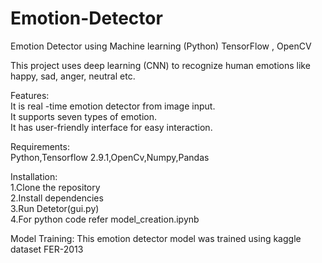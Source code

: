 # Emotion-Detector	
Emotion Detector using Machine learning (Python) TensorFlow , OpenCV 
	

This project uses deep learning (CNN) to recognize human emotions like happy, sad, anger, neutral etc.	
	

Features:		
It is real -time emotion detector from image input.		
It supports seven types of emotion.		
It has user-friendly interface for easy interaction.																		

 	
Requirements:		
Python,Tensorflow 2.9.1,OpenCv,Numpy,Pandas	
	

Installation:	
1.Clone the repository	
2.Install dependencies	
3.Run Detetor(gui.py)	
4.For python code refer model_creation.ipynb	
	

Model Training:	
This emotion detector model was trained using kaggle dataset FER-2013			
